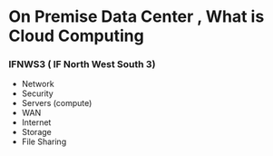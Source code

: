 # On Premise Data Center , What is Cloud Computing
### IFNWS3 ( IF North West South 3)
- Network
- Security
- Servers (compute)
- WAN
- Internet
- Storage
- File Sharing
